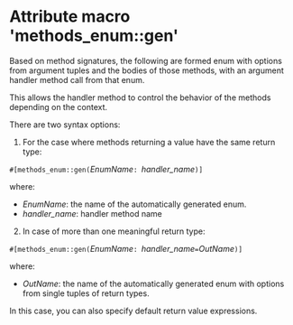 # Attribute macro 'methods_enum::gen'
Based on method signatures, the following are formed enum with options from argument tuples
  and the bodies of those methods, with an argument handler method call from that enum.

This allows the handler method to control the behavior of the methods depending on the context.

There are two syntax options:

1. For the case where methods returning a value have the same return type:

`#[methods_enum::gen(`*EnumName*`: `*handler_name*`)]`

where:
- *EnumName*: the name of the automatically generated enum.
- *handler_name*: handler method name

2. In case of more than one meaningful return type:

`#[methods_enum::gen(`*EnumName*`: `*handler_name*` = `*OutName*`)]`

where:
 - *OutName*: the name of the automatically generated enum with options from single tuples of return types.

In this case, you can also specify default return value expressions.



